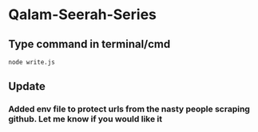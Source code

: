 # Qalam-Seerah-Series

## Type command in terminal/cmd

```
node write.js
```

## Update

### Added env file to protect urls from the nasty people scraping github. Let me know if you would like it